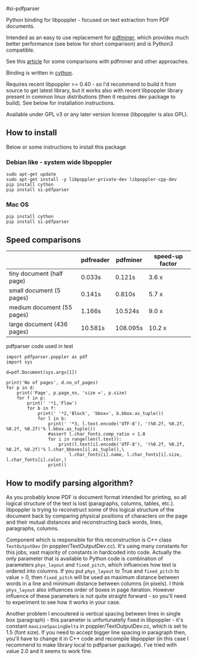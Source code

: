 #si-pdfparser

Python binding for libpoppler - focused on text extraction from PDF documents.

Intended as an easy to use replacement for [pdfminer](https://github.com/euske/pdfminer), 
which provides much better performance (see below for short comparison) and is Python3 compatible.

See this [article](http://zderadicka.eu/parsing-pdf-for-fun-and-profit-indeed-in-python/)
for some comparisons with pdfminer and other approaches. 


Binding is written in [cython](http://cython.org/).

Requires recent libpoppler >= 0.40 - so I'd recommend to build it from source to get latest library, 
but it works also with recent libpoppler library present in common linux distributions (then it requires 
dev package to build). See below for installation instructions.


Available under GPL v3 or any later version license (libpoppler is also GPL).

## How to install

Below or some instructions to install this package


### Debian like -  system wide libpoppler 
```
sudo apt-get update
sudo apt-get install -y libpoppler-private-dev libpoppler-cpp-dev
pip install cython
pip install si-pdfparser
```

### Mac OS
```
pip install cython
pip install si-pdfparser
```


## Speed comparisons

|                             | pdfreader     | pdfminer      |speed-up factor|
| --------------------------- | ------------- | ------------- |---------------|
| tiny document (half page)   | 0.033s        | 0.121s        | 3.6 x         |
| small document (5 pages)    | 0.141s        | 0.810s        | 5.7 x         |
| medium document (55 pages)  | 1.166s        | 10.524s       | 9.0 x         |       
| large document (436 pages)  | 10.581s       | 108.095s      | 10.2 x        |


pdfparser code used in test

    import pdfparser.poppler as pdf
    import sys
    
    d=pdf.Document(sys.argv[1])
    
    print('No of pages', d.no_of_pages)
    for p in d:
        print('Page', p.page_no, 'size =', p.size)
        for f in p:
            print(' '*1,'Flow')
            for b in f:
                print(' '*2,'Block', 'bbox=', b.bbox.as_tuple())
                for l in b:
                    print(' '*3, l.text.encode('UTF-8'), '(%0.2f, %0.2f, %0.2f, %0.2f)'% l.bbox.as_tuple())
                    #assert l.char_fonts.comp_ratio < 1.0
                    for i in range(len(l.text)):
                        print(l.text[i].encode('UTF-8'), '(%0.2f, %0.2f, %0.2f, %0.2f)'% l.char_bboxes[i].as_tuple(),\
                            l.char_fonts[i].name, l.char_fonts[i].size, l.char_fonts[i].color,)
                    print()
                    
## How to modify parsing algorithm?

As you probably know PDF is document format intended for printing, so all logical structure of the text 
is lost (paragraphs, columns, tables, etc.). libpoppler is trying to reconstruct some of this logical 
structure of the document back by comparing physical positions of characters on the page and their mutual
distances and reconstructing back words, lines, paragraphs, columns.  


Component which is responsible for this reconstruction is C++ class `TextOutputDev` (in poppler/TextOutputDev.cc). 
It's using many constants for this jobs, vast majority of constants in hardcoded into code.
Actually the only parameter that is available to Python code is combination of parameters `phys_layout` and
`fixed_pitch`, which influences how text is ordered into columns. If you put `phys_layout` to True and
`fixed_pitch` to value > 0, then `fixed_pitch` will be used as maximum distance between words in a line and 
minimum distance between columns (in pixels).  I think `phys_layout` also influences order of boxes 
in page iteration. However influence of these parameters is not quite straight forward - so you'll need to 
experiment to see how it works in your case.


Another problem I encoutered is vertical spacing between lines in single box (paragraph) - this parameter 
is unfortunatelly fixed in libpoppler - it's constant `maxLineSpacingDelta` in poppler/TextOutputDev.cc, which 
is set to 1.5 (font size).  If you need to accept bigger line spacing in paragraph then, you'll have to change it
in C++ code and recompile libpoppler (in this case I recommend to make library local to pdfparser package). 
I've tried with value 2.0 and it seems to work fine.

